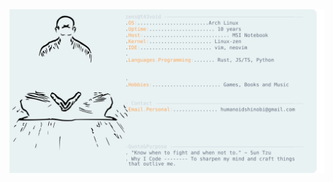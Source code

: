 <a href="https://github.com/t43void/t43void">
  <picture>
    <source media="(prefers-color-scheme: dark)" srcset="https://raw.githubusercontent.com/t43void/t43void/main/dark_mode.svg">
    <img alt="Zen's GitHub Profile README" src="https://raw.githubusercontent.com/t43void/t43void/main/light_mode.svg">
  </picture>
</a>
<!-- credits: https://github.com/Andrew6rant/Andrew6rant -->
